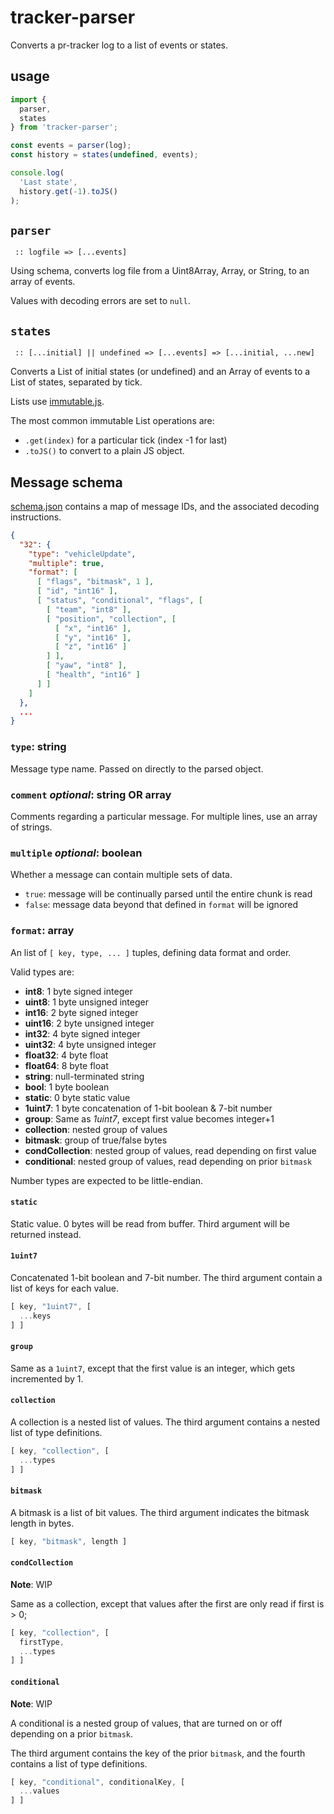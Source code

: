 # tracker-parser
Converts a pr-tracker log to a list of events or states.

## usage
```js
import {
  parser,
  states
} from 'tracker-parser';

const events = parser(log);
const history = states(undefined, events);

console.log(
  'Last state',
  history.get(-1).toJS()
);
```
## `parser`
` :: logfile => [...events]`

Using schema, converts log file from a Uint8Array, Array, or String,
to an array of events.

Values with decoding errors are set to `null`.

## `states`
` :: [...initial] || undefined => [...events] => [...initial, ...new]`

Converts a List of initial states (or undefined) and an Array of events to a
List of states, separated by tick.

Lists use [immutable.js](https://facebook.github.io/immutable-js/).

The most common immutable List operations are:
  * `.get(index)` for a particular tick (index -1 for last)
  * `.toJS()` to convert to a plain JS object.

## Message schema

[schema.json](./src/schema.json) contains a map of message IDs,
and the associated decoding instructions.

```json
{
  "32": {
    "type": "vehicleUpdate",
    "multiple": true,
    "format": [
      [ "flags", "bitmask", 1 ],
      [ "id", "int16" ],
      [ "status", "conditional", "flags", [
        [ "team", "int8" ],
        [ "position", "collection", [
          [ "x", "int16" ],
          [ "y", "int16" ],
          [ "z", "int16" ]
        ] ],
        [ "yaw", "int8" ],
        [ "health", "int16" ]
      ] ]
    ]
  },
  ...
}
```

### `type`: **string**
Message type name.
Passed on directly to the parsed object.

### `comment` *optional*: **string** OR **array**
Comments regarding a particular message.
For multiple lines, use an array of strings.

### `multiple` *optional*: **boolean**
Whether a message can contain multiple sets of data.

  * `true`: message will be continually parsed until the entire chunk is read
  * `false`: message data beyond that defined in `format` will be ignored

### `format`: **array**
An list of `[ key, type, ... ]` tuples, defining data format and order.

Valid types are:
  * **int8**: 1 byte signed integer
  * **uint8**: 1 byte unsigned integer
  * **int16**: 2 byte signed integer
  * **uint16**: 2 byte unsigned integer
  * **int32**: 4 byte signed integer
  * **uint32**: 4 byte unsigned integer
  * **float32**: 4 byte float
  * **float64**: 8 byte float
  * **string**: null-terminated string
  * **bool**: 1 byte boolean
  * **static**: 0 byte static value
  * **1uint7**: 1 byte concatenation of 1-bit boolean & 7-bit number
  * **group**: Same as *1uint7*, except first value becomes integer+1
  * **collection**: nested group of values
  * **bitmask**: group of true/false bytes
  * **condCollection**: nested group of values, read depending on first value
  * **conditional**: nested group of values, read depending on prior `bitmask`

Number types are expected to be little-endian.

#### `static`
Static value. 0 bytes will be read from buffer.
Third argument will be returned instead.

#### `1uint7`
Concatenated 1-bit boolean and 7-bit number.
The third argument contain a list of keys for each value.

```js
[ key, "1uint7", [
  ...keys
] ]
```

#### `group`
Same as a `1uint7`, except that the first value is an integer,
which gets incremented by 1.

#### `collection`
A collection is a nested list of values.
The third argument contains a nested list of type definitions.

```js
[ key, "collection", [
  ...types
] ]
```

#### `bitmask`
A bitmask is a list of bit values.
The third argument indicates the bitmask length in bytes.

```js
[ key, "bitmask", length ]
```

#### `condCollection`
**Note**: WIP

Same as a collection,
except that values after the first are only read if first is > 0;

```js
[ key, "collection", [
  firstType,
  ...types
] ]
```

#### `conditional`
**Note**: WIP

A conditional is a nested group of values,
that are turned on or off depending on a prior `bitmask`.

The third argument contains the key of the prior `bitmask`,
and the fourth contains a list of type definitions.

```js
[ key, "conditional", conditionalKey, [
  ...values
] ]
```

